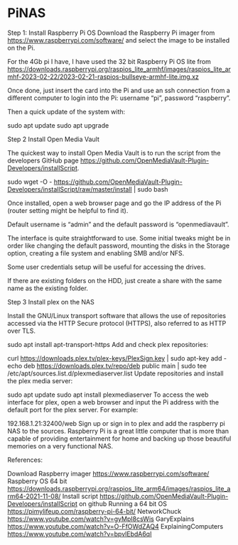 # PiNAS
Step 1: Install Raspberry Pi OS
Download the Raspberry Pi imager from https://www.raspberrypi.com/software/ and select the image to be installed on the Pi.

For the 4Gb pi I have, I have used the 32 bit Raspberry Pi OS lite from https://downloads.raspberrypi.org/raspios_lite_armhf/images/raspios_lite_armhf-2023-02-22/2023-02-21-raspios-bullseye-armhf-lite.img.xz

Once done, just insert the card into the Pi and use an ssh connection from a different computer to login into the Pi: username “pi”, password “raspberry”.

Then a quick update of the system with:

sudo apt update
sudo apt upgrade

Step 2 Install Open Media Vault

The quickest way to install Open Media Vault is to run the script from the developers GitHub page https://github.com/OpenMediaVault-Plugin-Developers/installScript.

sudo wget -O - https://github.com/OpenMediaVault-Plugin-Developers/installScript/raw/master/install | sudo bash

Once installed, open a web browser page and go the IP address of the Pi (router setting might be helpful to find it).

Default username is “admin” and the default password is “openmediavault”.

The interface is quite straightforward to use. Some initial tweaks might be in order like changing the default password, mounting the disks in the Storage option, creating a file system and enabling SMB and/or NFS.

Some user credentials setup will be useful for accessing the drives.

If there are existing folders on the HDD, just create a share with the same name as the existing folder.

Step 3 Install plex on the NAS

Install the GNU/Linux transport software that allows the use of repositories accessed via the HTTP Secure protocol (HTTPS), also referred to as HTTP over TLS.

sudo apt install apt-transport-https
Add and check plex repositories:

curl https://downloads.plex.tv/plex-keys/PlexSign.key | sudo apt-key add -
echo deb https://downloads.plex.tv/repo/deb public main | sudo tee /etc/apt/sources.list.d/plexmediaserver.list
Update repositories and install the plex media server:

sudo apt update
sudo apt install plexmediaserver
To access the web interface for plex, open a web browser and input the Pi address with the default port for the plex server. For example:

192.168.1.21:32400/web
Sign up or sign in to plex and add the raspberry pi NAS to the sources.
Raspberry Pi is a great little computer that is more than capable of providing entertainment for home and backing up those beautiful memories on a very functional NAS.

References:

Download Raspberry imager https://www.raspberrypi.com/software/
Raspberry OS 64 bit https://downloads.raspberrypi.org/raspios_lite_arm64/images/raspios_lite_arm64-2021-11-08/
Install script https://github.com/OpenMediaVault-Plugin-Developers/installScript on github
Running a 64 bit OS https://pimylifeup.com/raspberry-pi-64-bit/
NetworkChuck https://www.youtube.com/watch?v=gyMpI8csWis
GaryExplains https://www.youtube.com/watch?v=O-FfOWdZAQ4
ExplainingComputers https://www.youtube.com/watch?v=bpvlEbdA6qI
